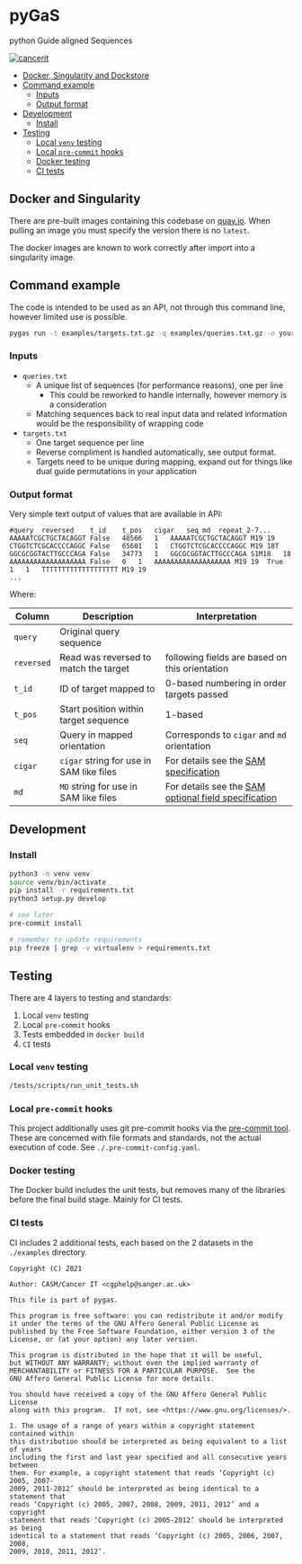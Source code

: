 # pyGaS

python Guide aligned Sequences

[![cancerit](https://circleci.com/gh/cancerit/pygas.svg?style=svg)](https://circleci.com/gh/cancerit/pygas)

- [Docker, Singularity and Dockstore](#docker-singularity-and-dockstore)
- [Command example](#command-example)
  - [Inputs](#inputs)
  - [Output format](#output-format)
- [Development](#development)
  - [Install](#install)
- [Testing](#testing)
  - [Local `venv` testing](#local-venv-testing)
  - [Local `pre-commit` hooks](#local-pre-commit-hooks)
  - [Docker testing](#docker-testing)
  - [CI tests](#ci-tests)

## Docker and Singularity

There are pre-built images containing this codebase on [quay.io](quay-repo).  When pulling an image you must specify
the version there is no `latest`.

The docker images are known to work correctly after import into a singularity image.

## Command example

The code is intended to be used as an API, not through this command line, however limited use is possible.

```bash
pygas run -t examples/targets.txt.gz -q examples/queries.txt.gz -o your_result.tsv
```

### Inputs

- `queries.txt`
  - A unique list of sequences (for performance reasons), one per line
    - This could be reworked to handle internally, however memory is a consideration
  - Matching sequences back to real input data and related information would be the responsibility of wrapping code
- `targets.txt`
  - One target sequence per line
  - Reverse compliment is handled automatically, see output format.
  - Targets need to be unique during mapping, expand out for things like dual guide permutations in your application

### Output format

Very simple text output of values that are available in API:

```text
#query	reversed	t_id	t_pos	cigar	seq	md	repeat_2-7...
AAAAATCGCTGCTACAGGT	False	48566	1	AAAAATCGCTGCTACAGGT	M19	19
CTGGTCTCGCACCCCAGGC	False	65601	1	CTGGTCTCGCACCCCAGGC	M19	18T
GGCGCGGTACTTGCCCAGA	False	34773	1	GGCGCGGTACTTGCCCAGA	S1M18	18
AAAAAAAAAAAAAAAAAAA	False	0	1	AAAAAAAAAAAAAAAAAAA	M19	19	True	1	1	TTTTTTTTTTTTTTTTTTT	M19	19
...
```

Where:

| Column     | Description                              | Interpretation                                                   |
|------------|------------------------------------------|------------------------------------------------------------------|
| `query`    | Original query sequence                  |                                                                  |
| `reversed` | Read was reversed to match the target    | following fields are based on this orientation                   |
| `t_id`     | ID of target mapped to                   | 0-based numbering in order targets passed                        |
| `t_pos`    | Start position within target sequence    | 1-based                                                          |
| `seq`      | Query in mapped orientation              | Corresponds to `cigar` and `md` orientation                      |
| `cigar`    | `cigar` string for use in SAM like files | For details see the [SAM specification][sam-spec]                |
| `md`       | `MD` string for use in SAM like files    | For details see the [SAM optional field specification][sam-opts] |

## Development

### Install

```bash
python3 -m venv venv
source venv/bin/activate
pip install -r requirements.txt
python3 setup.py develop

# see later
pre-commit install

# remember to update requirements
pip freeze | grep -v virtualenv > requirements.txt
```

## Testing

There are 4 layers to testing and standards:

1. Local `venv` testing
1. Local `pre-commit` hooks
1. Tests embedded in `docker build`
1. `CI` tests

### Local `venv` testing

```bash
/tests/scripts/run_unit_tests.sh
```

### Local `pre-commit` hooks

This project additionally uses git pre-commit hooks via the [pre-commit tool](https://pre-commit.com/).  These are concerned
with file formats and standards, not the actual execution of code.  See `./.pre-commit-config.yaml`.

### Docker testing

The Docker build includes the unit tests, but removes many of the libraries before the final build stage.  Mainly for CI tests.

### CI tests

CI includes 2 additional tests, each based on the 2 datasets in the `./examples` directory.

```
Copyright (C) 2021

Author: CASM/Cancer IT <cgphelp@sanger.ac.uk>

This file is part of pygas.

This program is free software: you can redistribute it and/or modify
it under the terms of the GNU Affero General Public License as
published by the Free Software Foundation, either version 3 of the
License, or (at your option) any later version.

This program is distributed in the hope that it will be useful,
but WITHOUT ANY WARRANTY; without even the implied warranty of
MERCHANTABILITY or FITNESS FOR A PARTICULAR PURPOSE.  See the
GNU Affero General Public License for more details.

You should have received a copy of the GNU Affero General Public License
along with this program.  If not, see <https://www.gnu.org/licenses/>.

1. The usage of a range of years within a copyright statement contained within
this distribution should be interpreted as being equivalent to a list of years
including the first and last year specified and all consecutive years between
them. For example, a copyright statement that reads ‘Copyright (c) 2005, 2007-
2009, 2011-2012’ should be interpreted as being identical to a statement that
reads ‘Copyright (c) 2005, 2007, 2008, 2009, 2011, 2012’ and a copyright
statement that reads ‘Copyright (c) 2005-2012’ should be interpreted as being
identical to a statement that reads ‘Copyright (c) 2005, 2006, 2007, 2008,
2009, 2010, 2011, 2012’.
```

<!-- refs -->

[sam-opts]: https://samtools.github.io/hts-specs/SAMtags.pdf
[sam-spec]: https://samtools.github.io/hts-specs/SAMv1.pdf
